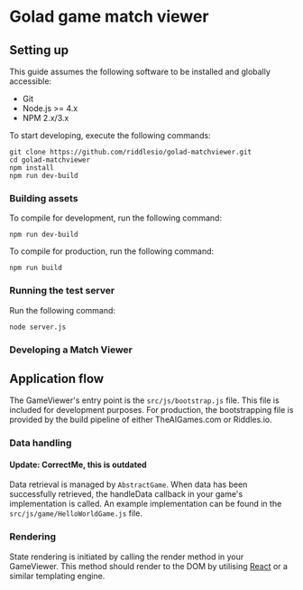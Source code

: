 # Golad game match viewer

## Setting up

This guide assumes the following software to be installed and globally
accessible:

- Git
- Node.js >= 4.x
- NPM 2.x/3.x

To start developing, execute the following commands:

```
git clone https://github.com/riddlesio/golad-matchviewer.git
cd golad-matchviewer
npm install
npm run dev-build
```

### Building assets

To compile for development, run the following command:

```
npm run dev-build
```

To compile for production, run the following command:

```
npm run build
```

### Running the test server

Run the following command:

```
node server.js
```

### Developing a Match Viewer

## Application flow

The GameViewer's entry point is the `src/js/bootstrap.js` file. This file is
included for development purposes. For production, the bootstrapping file is
provided by the build pipeline of either TheAIGames.com or Riddles.io.

### Data handling

#### Update: CorrectMe, this is outdated

Data retrieval is managed by `AbstractGame`. When data has been successfully
retrieved, the handleData callback in your game's implementation is called.
An example implementation can be found in the `src/js/game/HelloWorldGame.js`
file.

### Rendering

State rendering is initiated by calling the render method in your GameViewer.
This method should render to the DOM by utilising [React](https://facebook.github.io/react/)
or a similar templating engine.